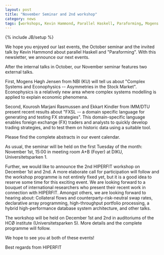 ```yaml
---
layout: post
title: "November Seminar and 2nd workshop"
category: news
tags: [workshops, Kevin Hammond, Parallel Haskell, Paraforming, Mogens Høgh Jensen]
---
```

{% include JB/setup %}

We hope you enjoyed our last events, the October seminar and the
invited talk by Kevin Hammond about parallel Haskell and
"Paraforming". With this newsletter, we announce our next
events.

After the internal talks in October, our November seminar features two
external talks.

First, Mogens Høgh Jensen from NBI (KU) will tell us about "Complex
Systems and Econophysics -- Asymmetries in the Stock
Market". Econophysics is a relatively new area where complex systems
modelling is applied to explain economic phenomena.

Second, Kourosh Marjani Rasmussen and Ekkart Kindler from IMM/DTU
present recent results about "FXSL -- a domain specific language for
generating and testing FX strategies". This domain-specific language
enables foreign exchange (FX) traders and analysts to quickly develop
trading strategies, and to test them on historic data using a suitable
tool.

Please find the complete abstracts in our event calendar.

As usual, the seminar will be held on the first Tuesday of the month:
November 1st, 15:00 in meeting room A+B (Foyer) at DIKU,
Universitetsparken 1.

Further, we would like to announce the 2nd HIPERFIT workshop on
December 1st and 2nd. A more elaborate call for participation will
follow and the workshop programme is not entirely fixed yet, but it is
a good idea to reserve some time for this exciting event. We are
looking forward to a bouquet of international researchers who present
their recent work in connection with HIPERFIT. Amongst others, we are
looking forward to hearing about: Collateral flows and
counterparty-risk-neutral swap rates, declarative array programming,
high-throughput portfolio processing, a hybrid high-performance
database system architecture, and other talks.

The workshop will be held on December 1st and 2nd in auditoriums of
the HCØ institute (Universitetsparken 5). More details and the
complete programme will follow.

We hope to see you at both of these events!

Best regards from HIPERFIT